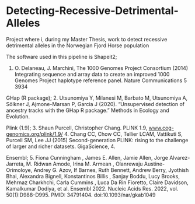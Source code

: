 # Detecting-Recessive-Detrimental-Alleles
Project where i, during my Master Thesis, work to detect recessive detrimental alleles in the Norwegian Fjord Horse population

The software used in this pipeline is Shapeit2;
1. O. Delaneau, J. Marchini, The 1000 Genomes Project Consortium (2014) Integrating sequence and array data to create an improved 1000 Genomes Project haplotype reference panel. Nature Communications 5 3934

GHap (R package);
2. Utsunomiya Y, Milanesi M, Barbato M, Utsunomiya A, Sölkner J, Ajmone-Marsan P, Garcia J (2020). “Unsupervised detection of ancestry tracks with the GHap R package.” Methods in Ecology and Evolution.

Plink (1.9); 
3. Shaun Purcell, Christopher Chang. PLINK 1.9, www.cog-genomics.org/plink/1.9/
4. Chang CC, Chow CC, Tellier LCAM, Vattikuti S, Purcell SM, Lee JJ (2015) Second-generation PLINK: rising to the challenge of larger and richer datasets. GigaScience, 4.

Ensembl;
5. Fiona Cunningham , James E. Allen, Jamie Allen, Jorge Alvarez-Jarreta, M. Ridwan Amode, Irina M. Armean , Olanrewaju Austine-Orimoloye, Andrey G. Azov, If Barnes, Ruth Bennett, Andrew Berry, Jyothish Bhai, Alexandra Bignell, Konstantinos Billis , Sanjay Boddu, Lucy Brooks, Mehrnaz Charkhchi, Carla Cummins , Luca Da Rin Fioretto, Claire Davidson, Kamalkumar Dodiya, et al. Ensembl 2022. Nucleic Acids Res. 2022, vol. 50(1):D988-D995. PMID: 34791404. doi:10.1093/nar/gkab1049
